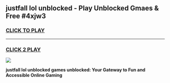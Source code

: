 
## justfall lol unblocked - Play Unblocked Gmaes & Free #4xjw3
<h3>
<a href="https://news.freeplayer.one?title=justfall_lol_unblocked&ref=03M">CLICK TO PLAY</a></h3>
<hr>

<h3>
<a href="https://news.freeplayer.one?title=justfall_lol_unblocked&ref=03M">CLICK 2 PLAY</a>
  
</h3>

<a href="https://news.freeplayer.one?title=justfall_lol_unblocked&ref=03M"><img src="https://clearcache.store/games.png"></a>


**justfall lol unblocked games unblocked: Your Gateway to Fun and Accessible Online Gaming**
